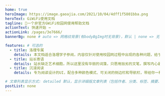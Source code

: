 ```yaml
---
home: true
heroImage: https://image.gaoajia.com/2021/10/04/4dff1f5801bba.png
heroText: GiWiFi使用文档
tagline: 🚀一个非官方GWiFi校园网使用帮助文档
actionText: 快速开始 →
actionLink: /pages/3e7666/
bannerBg: none # auto => 网格纹背景(有bodyBgImg时无背景)，默认 | none => 无 | '大图地址' | background: 自定义背景样式       提示：如发现文本颜色不适应你的背景时可以到palette.styl修改$bannerTextColor变量

features: # 可选的
  - title: 洛理专属
    details: 本文档适合洛理学子参阅，内容仅针对使用校园网过程中出现的各种问题，给予相应的处理方式
  - title: 站长寄语
    details: 站长缺乏艺术细胞，所以这里没有华丽的词藻，只愿用拙劣的文笔，撰写内心最真诚的想法和建议
  - title: 沉浸阅读
    details: 专为阅读设计的UI，配合多种颜色模式、可关闭的侧边栏和导航栏，带给你一种沉浸式阅读体验

# 文章列表显示方式: detailed 默认，显示详细版文章列表（包括作者、分类、标签、摘要、分页等）| simple => 显示简约版文章列表（仅标题和日期）| none 不显示文章列表
postList: none
---
```


